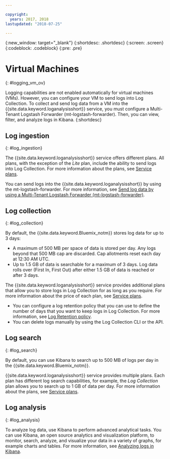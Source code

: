 ```yaml
---

copyright:
  years: 2017, 2018
lastupdated: "2018-07-25"

---
```


{:new_window: target="_blank"}
{:shortdesc: .shortdesc}
{:screen: .screen}
{:codeblock: .codeblock}
{:pre: .pre}

# Virtual Machines
{: #logging_vm_ov}

Logging capabilities are not enabled automatically for virtual machines (VMs). However, you can configure your VM to send logs into Log Collection. To collect and send log data from a VM into the {{site.data.keyword.loganalysisshort}} service, you must configure a Multi-Tenant Logstash Forwarder (mt-logstash-forwarder). Then, you can view, filter, and analyze logs in Kibana.
{:shortdesc}


## Log ingestion
{: #log_ingestion}

The {{site.data.keyword.loganalysisshort}} service offers different plans. All plans, with the exception of the *Lite* plan, include the ability to send logs into Log Collection. For more information about the plans, see [Service plans](/docs/services/CloudLogAnalysis/log_analysis_ov.html#plans).

You can send logs into the {{site.data.keyword.loganalysisshort}} by using the mt-logstash-forwarder. For more information, see [Send log data by using a Multi-Tenant Logstash Forwarder (mt-logstash-forwarder)](/docs/services/CloudLogAnalysis/how-to/send-data/send_data_mt.html#send_data_mt).


## Log collection
{: #log_collection}

By default, the {{site.data.keyword.Bluemix_notm}} stores log data for up to 3 days:   

* A maximum of 500 MB per space of data is stored per day. Any logs beyond that 500 MB cap are discarded. Cap allotments reset each 
day at 12:30 AM UTC.
* Up to 1.5 GB of data is searchable for a maximum of 3 days. Log data rolls over (First In, First Out) after either 1.5 GB of data is reached or after 3 days.

The {{site.data.keyword.loganalysisshort}} service provides additional plans that allow you to store logs in Log Collection for as long as you require. For more information about the price of each plan, see [Service plans](/docs/services/CloudLogAnalysis/log_analysis_ov.html#plans).

* You can configure a log retention policy that you can use to define the number of days that you want to keep logs in Log Collection. For more information, see [Log Retention policy](/docs/services/CloudLogAnalysis/manage_logs.html#log_retention_policy).
* You can delete logs manually by using the Log Collection CLI or the API.


## Log search
{: #log_search}

By default, you can use Kibana to search up to 500 MB of logs per day in the {{site.data.keyword.Bluemix_notm}}. 

{{site.data.keyword.loganalysisshort}} service provides multiple plans. Each plan has different log search capabilities, for example, the *Log Collection* plan allows you to search up to 1 GB of data per day. For more information about the plans, see [Service plans](/docs/services/CloudLogAnalysis/log_analysis_ov.html#plans).


## Log analysis
{: #log_analysis}

To analyze log data, use Kibana to perform advanced analytical tasks. You can use Kibana, an open source analytics and visualization platform, to monitor, search, analyze, and visualize your data in a variety of graphs, for example charts and tables. For more information, see [Analyzing logs in Kibana](/docs/services/CloudLogAnalysis/kibana/analyzing_logs_Kibana.html#analyzing_logs_Kibana).
